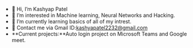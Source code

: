 - 👋 Hi, I’m Kashyap Patel
- 👀 I’m interested in Machine learning, Neural Networks and Hacking.
- 🌱 I’m currently learning basics of all of my intrest.
- 💞️ Contact me via Gmail ID:kashyapatel2232@gmail.com
- **Current projects:**Auto login project on Microsoft Teams and Google meet.


<!---
KashyapPatel2232/KashyapPatel2232 is a ✨ special ✨ repository because its `README.md` (this file) appears on your GitHub profile.
You can click the Preview link to take a look at your changes.
--->
